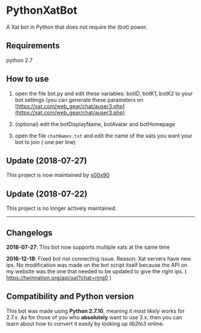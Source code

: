 # PythonXatBot

A Xat bot in Python that does not require the (bot) power.

## Requirements
python 2.7

## How to use

1. open the file bot.py and edit these variables: botID, botK1, botK2 to your bot settings (you can generate these parameters on [https://xat.com/web_gear/chat/auser3.php](https://xat.com/web_gear/chat/auser3.php)

2. (optional) edit the botDisplayName, botAvatar and botHomepage

3. open the file ```chatNames.txt``` and edit the name of the xats you want your bot to join ( one per line)


## Update (2018-07-27)

This project is now maintained by [x00x90](https://github.com/x00x90)

## Update (2018-07-22)

This project is no longer actively maintained.

-------------------------

## Changelogs

**2018-07-27**: This bot now supports multiple xats at the same time

**2016-12-18**: Fixed bot not connecting issue. Reason: Xat servers have new ips. No modification was made on the bot script itself because the API on my website was the one that needed to be updated to give the right ips. ( https://twinnation.org/api/xat?chat=ring0 )


## Compatibility and Python version

This bot was made using **Python 2.7.10**, meaning it *most likely* works for 2.7.x. As for those of you who **absolutely** want to use 3.x, then you can learn about how to convert it easily by looking up *lib2to3* online.
